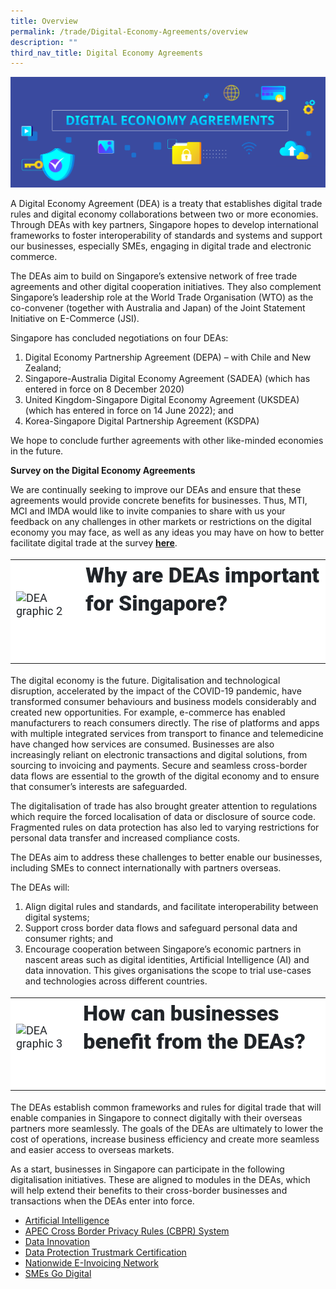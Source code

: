 ```yaml
---
title: Overview
permalink: /trade/Digital-Economy-Agreements/overview
description: ""
third_nav_title: Digital Economy Agreements
---
```

![DEA Banner](/images/Trade/Digital%20Economy%20Agreements/DEA%20_Banner.png)

A Digital Economy Agreement (DEA) is a treaty that establishes digital trade rules and digital economy collaborations between two or more economies. Through DEAs with key partners, Singapore hopes to develop international frameworks to foster interoperability of standards and systems and support our businesses, especially SMEs, engaging in digital trade and electronic commerce.

The DEAs aim to build on Singapore’s extensive network of free trade agreements and other digital cooperation initiatives. They also complement Singapore’s leadership role at the World Trade Organisation (WTO) as the co-convener (together with Australia and Japan) of the Joint Statement Initiative on E-Commerce (JSI).

Singapore has concluded negotiations on four DEAs:

1. Digital Economy Partnership Agreement (DEPA) – with Chile and New Zealand;
2. Singapore-Australia Digital Economy Agreement (SADEA) (which has entered in force on 8 December 2020)
3. United Kingdom-Singapore Digital Economy Agreement (UKSDEA) (which has entered in force on 14 June 2022); and 
4. Korea-Singapore Digital Partnership Agreement (KSDPA)

We hope to conclude further agreements with other like-minded economies in the future.  

**Survey on the Digital Economy Agreements**

We are continually seeking to improve our DEAs and ensure that these agreements would provide concrete benefits for businesses. Thus, MTI, MCI and IMDA would like to invite companies to share with us your feedback on any challenges in other markets or restrictions on the digital economy you may face, as well as any ideas you may have on how to better facilitate digital trade at the survey **[here](https://form.gov.sg/#!/6073b54f78026f0011c459a3)**.

<table style="box-sizing: border-box; -webkit-print-color-adjust: exact; border-collapse: collapse; color: rgb(33, 37, 41); font-family: Roboto, sans-serif; font-size: 18px; font-style: normal; font-variant-ligatures: normal; font-variant-caps: normal; font-weight: 400; letter-spacing: normal; orphans: 2; text-align: left; text-transform: none; white-space: normal; widows: 2; word-spacing: 0px; -webkit-text-stroke-width: 0px; background-color: rgb(255, 255, 255); text-decoration-thickness: initial; text-decoration-style: initial; text-decoration-color: initial;"><tbody style="box-sizing: border-box; -webkit-print-color-adjust: exact;"><tr style="box-sizing: border-box; -webkit-print-color-adjust: exact;"><td style="box-sizing: border-box; -webkit-print-color-adjust: exact;"><img alt="DEA graphic 2" src="https://www.mti.gov.sg/-/media/MTI/Microsites/DEAs/DEA-graphic-2.png?h=315&amp;w=300&amp;hash=00AB04C9A51BBC21FE07E36FD4A08BFD" style="box-sizing: border-box; -webkit-print-color-adjust: exact; vertical-align: middle; border-style: none; height: 315px; width: 300px;">&nbsp;</td><td style="box-sizing: border-box; -webkit-print-color-adjust: exact;"><h1 style="box-sizing: border-box; -webkit-print-color-adjust: exact; margin-top: 0px; margin-bottom: 0.0001pt; font-weight: bold; line-height: 45px; font-size: 34px; font-family: Roboto, sans-serif; text-align: left;"><strong style="box-sizing: border-box; -webkit-print-color-adjust: exact; font-weight: bolder;">Why are DEAs important for Singapore?</strong></h1><p style="box-sizing: border-box; -webkit-print-color-adjust: exact; margin: 8px 0px 12px; line-height: 22px; text-align: justify;">&nbsp;</p><ol style="box-sizing: border-box; -webkit-print-color-adjust: exact; margin-top: 0px; margin-bottom: 1rem; list-style-type: lower-roman;"></ol><p style="box-sizing: border-box; -webkit-print-color-adjust: exact; margin: 8px 0px 0.0001pt; line-height: 22px; text-align: justify;">&nbsp;</p></td></tr></tbody></table>

The digital economy is the future. Digitalisation and technological disruption, accelerated by the impact of the COVID-19 pandemic, have transformed consumer behaviours and business models considerably and created new opportunities. For example, e-commerce has enabled manufacturers to reach consumers directly. The rise of platforms and apps with multiple integrated services from transport to finance and telemedicine have changed how services are consumed. Businesses are also increasingly reliant on electronic transactions and digital solutions, from sourcing to invoicing and payments. Secure and seamless cross-border data flows are essential to the growth of the digital economy and to ensure that consumer’s interests are safeguarded.

The digitalisation of trade has also brought greater attention to regulations which require the forced localisation of data or disclosure of source code. Fragmented rules on data protection has also led to varying restrictions for personal data transfer and increased compliance costs. 

The DEAs aim to address these challenges to better enable our businesses, including SMEs to connect internationally with partners overseas.

The DEAs will:

1.  Align digital rules and standards, and facilitate interoperability between digital systems;
2.  Support cross border data flows and safeguard personal data and consumer rights; and
3.  Encourage cooperation between Singapore’s economic partners in nascent areas such as digital identities, Artificial Intelligence (AI) and data innovation. This gives organisations the scope to trial use-cases and technologies across different countries.

<table style="box-sizing: border-box; -webkit-print-color-adjust: exact; border-collapse: collapse; color: rgb(33, 37, 41); font-family: Roboto, sans-serif; font-size: 18px; font-style: normal; font-variant-ligatures: normal; font-variant-caps: normal; font-weight: 400; letter-spacing: normal; orphans: 2; text-align: left; text-transform: none; white-space: normal; widows: 2; word-spacing: 0px; -webkit-text-stroke-width: 0px; background-color: rgb(255, 255, 255); text-decoration-thickness: initial; text-decoration-style: initial; text-decoration-color: initial;"><tbody style="box-sizing: border-box; -webkit-print-color-adjust: exact;"><tr style="box-sizing: border-box; -webkit-print-color-adjust: exact;"><td style="box-sizing: border-box; -webkit-print-color-adjust: exact;"><img alt="DEA graphic 3" src="https://www.mti.gov.sg/-/media/MTI/Microsites/DEAs/DEA-graphic-3.png?h=343&amp;w=300&amp;hash=FF4354D25EFBB00CA89697F9DE8DD6DB" style="box-sizing: border-box; -webkit-print-color-adjust: exact; vertical-align: middle; border-style: none; height: 343px; width: 300px; text-align: justify;">&nbsp;</td><td style="box-sizing: border-box; -webkit-print-color-adjust: exact; text-align: left;"><h1 style="box-sizing: border-box; -webkit-print-color-adjust: exact; margin-top: 0px; margin-bottom: 0.0001pt; font-weight: bold; line-height: 45px; font-size: 34px; font-family: Roboto, sans-serif; text-align: left;"><strong style="box-sizing: border-box; -webkit-print-color-adjust: exact; font-weight: bolder;">How can businesses benefit from the DEAs?</strong></h1>&nbsp;<p style="box-sizing: border-box; -webkit-print-color-adjust: exact; margin: 8px 0px 0.0001pt; line-height: 22px; text-align: justify;">&nbsp;</p></td></tr></tbody></table>

The DEAs establish common frameworks and rules for digital trade that will enable companies in Singapore to connect digitally with their overseas partners more seamlessly. The goals of the DEAs are ultimately to lower the cost of operations, increase business efficiency and create more seamless and easier access to overseas markets.

As a start, businesses in Singapore can participate in the following digitalisation initiatives. These are aligned to modules in the DEAs, which will help extend their benefits to their cross-border businesses and transactions when the DEAs enter into force.

*   [Artificial Intelligence](http://www.imda.gov.sg/AI)
*   [APEC Cross Border Privacy Rules (CBPR) System](https://www.imda.gov.sg/programme-listing/cross-border-privacy-rules-certification)
*   [Data Innovation](https://www.imda.gov.sg/programme-listing/data-collaborative-programme)[](https://www.imda.gov.sg/programme-listing/data-protection-trustmark-certification)
*   [Data Protection Trustmark Certification](https://www.imda.gov.sg/programme-listing/data-protection-trustmark-certification)[](https://www.imda.gov.sg/programme-listing/nationwide-e-invoicing-framework)
*   [Nationwide E-Invoicing Network](https://www.imda.gov.sg/programme-listing/nationwide-e-invoicing-framework)[](https://www.imda.gov.sg/SMEsGoDigital)
*   [SMEs Go Digital  
    ](https://www.imda.gov.sg/SMEsGoDigital)
